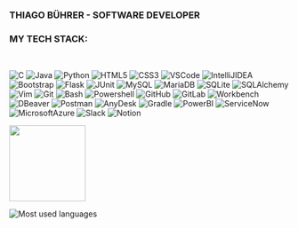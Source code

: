 <h3>THIAGO BÜHRER - SOFTWARE DEVELOPER</h3>

<h3>MY TECH STACK:</h3><br/>

![C](https://img.shields.io/badge/-C-000?&logo=C)
![Java](https://img.shields.io/badge/-Java-000?&logo=Java&logoColor=007396)
![Python](https://img.shields.io/badge/-Python-000?&logo=Python)
![HTML5](https://img.shields.io/badge/-HTML5-000?&logo=HTML5)
![CSS3](https://img.shields.io/badge/-CSS3-000?&logo=CSS3)
![VSCode](https://img.shields.io/badge/-VSCode-000?&logo=Visual-Studio-Code)
![IntelliJIDEA](https://img.shields.io/badge/-IntelliJIDEA-000?&logo=IntelliJ-IDEA)
![Bootstrap](https://img.shields.io/badge/-Bootstrap-000?&logo=Bootstrap)
![Flask](https://img.shields.io/badge/-Flask-000?&logo=Flask)
![JUnit](https://img.shields.io/badge/-JUnit-000?&logo=JUnit)
![MySQL](https://img.shields.io/badge/-MySQL-000?&logo=MySQL)
![MariaDB](https://img.shields.io/badge/-MariaDB-000?&logo=MariaDB)
![SQLite](https://img.shields.io/badge/-SQLite-000?&logo=SQLite)
![SQLAlchemy](https://img.shields.io/badge/-SQLAlchemy-000?&logo=SQLAlchemy)
![Vim](https://img.shields.io/badge/-Vim-000?&logo=Vim)
![Git](https://img.shields.io/badge/-Git-000?&logo=Git)
![Bash](https://img.shields.io/badge/-Bash-000?&logo=GNU-Bash)
![Powershell](https://img.shields.io/badge/-Powershell-000?&logo=Powershell)
![GitHub](https://img.shields.io/badge/-GitHub-000?&logo=GitHub)
![GitLab](https://img.shields.io/badge/-GitLab-000?&logo=GitLab)
![Workbench](https://img.shields.io/badge/-Workbench-000?&logo=MySQL-Workbench)
![DBeaver](https://img.shields.io/badge/-DBeaver-000?&logo=DBeaver)
![Postman](https://img.shields.io/badge/-Postman-000?&logo=Postman)
![AnyDesk](https://img.shields.io/badge/-AnyDesk-000?&logo=AnyDesk)
![Gradle](https://img.shields.io/badge/-Gradle-000?&logo=Gradle)
![PowerBI](https://img.shields.io/badge/-PowerBI-000?&logo=Power-BI)
![ServiceNow](https://img.shields.io/badge/-ServiceNow-000?&logo=ServiceNow)
![MicrosoftAzure](https://img.shields.io/badge/-MicrosoftAzure-000?&logo=Microsoft-Azure)
![Slack](https://img.shields.io/badge/-Slack-000?&logo=Slack)
![Notion](https://img.shields.io/badge/-Notion-000?&logo=Notion)<br>

<img height="137px" src="https://github-readme-stats.vercel.app/api/top-langs/?username=ThiagoBuhrer&hide=html&hide_title=true&hide_border=true&layout=compact&langs_count=6&text_color=000&icon_color=fff&bg_color=0,52fa5a,4dfcff,c64dff&theme=graywhite" />

<img src="https://github-readme-stats2-olive.vercel.app/api/top-langs/?username=ThiagoBuhrer&langs_count=6&card_width=500&bg_color=000000&text_color=0079fa&hide_border=true&layout=compact" alt="Most used languages" /> <br>





